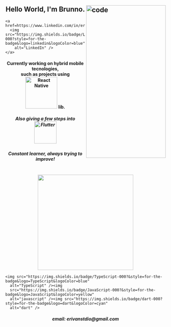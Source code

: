 <h2><img src="https://c.tenor.com/_DOBjnGspYAAAAAC/code-coding.gif" width="250" height="480" title="code" align="right">
  <h2 align="center">Hello World, I'm Brunno.</h2>

  <p align="center">

    <a href=https://www.linkedin.com/in/erivanbrunno>
      <img src="https://img.shields.io/badge/LinkedIn-000?style=for-the-badge&logo=linkedin&logoColor=blue"
        alt="LinkedIn" />
    </a>

  <h4 align="center">Currently working on hybrid mobile tecnologies,<br />such as projects using <img
      src="https://img.shields.io/badge/React_Native-20232A?style=for-the-badge&logo=react&logoColor=61DAFB" width="100"
      alt="React Native" /> lib.</h4>
  <h5 align="center">Also giving a few steps into <img
      src="https://img.shields.io/badge/Flutter-20232A?style=for-the-badge&logo=flutter&logoColor=lightblue" width="70"
      alt="Flutter" /></h5>
  <h5 align="center">Constant learner, always trying to improve!<br /><br /></h5>

  <p align="center">
    <a href='https://github.com/anuraghazra/github-readme-stats'>
      <img src="https://github-readme-stats.vercel.app/api/top-langs/?username=erivanstdio&layout=compact&theme=gruvbox"
        style="max-width:100%;" width="300"> </a>

    <img src="https://img.shields.io/badge/TypeScript-000?&style=for-the-badge&logo=TypeScript&logoColor=blue"
      alt="TypeScript" /><img
      src="https://img.shields.io/badge/JavaScript-000?&style=for-the-badge&logo=JavaScript&logoColor=yellow"
      alt="javascript" /><img src="https://img.shields.io/badge/dart-000?style=for-the-badge&logo=dart&logoColor=cyan"
      alt="dart" />
  </p>

  <h5 align="center"> email: erivanstdio@gmail.com<h5>
</h2>
